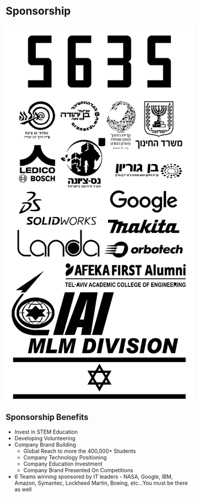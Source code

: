 # Sponsorship

![Sponsors](/img/sponsors.png)

## Sponsorship Benefits

- Invest in STEM Education
- Developing Volunteering
- Company Brand Building
  - Global Reach to more the 400,000+ Students
  - Company Technology Positioning
  - Company Education Investment
  - Company Brand Presented On Competitions
- 6 Teams winning sponsored by IT leaders - NASA, Google, IBM, Amazon, Symantec, Lockheed Martin, Boeing, etc…You must be there as well
